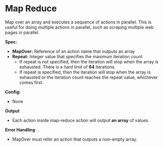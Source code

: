 # Map Reduce

Map over an array and executes a sequence of actions in parallel. This is useful for doing multiple actions in parallel, such as scraping multiple web pages in parallel.

**Spec:**

* **MapOver:** Reference of an action name that outputs an array
* **Repeat:** Integer value that specifies the maximum iteration count
  * If repeat is not specified, then the iteration will stop when the array is exhausted. There is a hard limit of **64** iterations.
  * If repeat is specified, then the iteration will stop when the array is exhausted or the iteration count reaches the repeat value, whichever comes first.

**Config:**

* None

**Output**

* Each action inside map-reduce action will output **an array** of values.

<!-- **Example**

* [Map Reduce Example](https://rebyte.ai/p/21b2295005587a5375d8/callable/e5fc53ba2e8af8507418) -->

**Error Handling**

* MapOver must refer an action that outputs a non-empty array.
